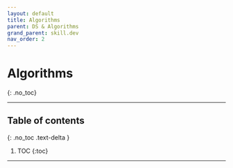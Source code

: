 ```yaml
---
layout: default
title: Algorithms
parent: DS & Algorithms
grand_parent: skill.dev
nav_order: 2
---
```


# Algorithms
{: .no_toc}

---

## Table of contents
{: .no_toc .text-delta }

1. TOC
{:toc}

---
